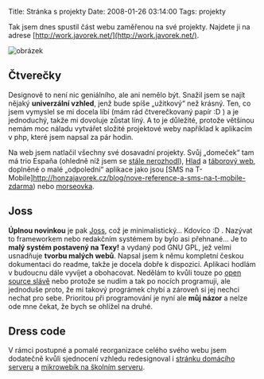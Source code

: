 Title: Stránka s projekty
Date: 2008-01-26 03:14:00
Tags: projekty

Tak jsem dnes spustil část webu zaměřenou na své projekty. Najdete ji na adrese [http://work.javorek.net/](http://work.javorek.net/).

![obrázek]({static}/images/36.jpg)

## Čtverečky

Designově to není nic geniálního, ale ani nemělo být. Snažil jsem se najít nějaký **univerzální vzhled**, jenž bude spíše „užitkový“ než krásný. Ten, co jsem vymyslel se mi docela líbí (mám rád čtverečkovaný papír :D ) a je jednoduchý, takže mi dovoluje zůstat líný. A to je důležité, protože většinou nemám moc náladu vytvářet složité projektové weby například k aplikacím v php, které jsem napsal za pár hodin.

Na web jsem natlačil všechny své dosavadní projekty. Svůj „domeček“ tam má trio Espaňa (ohledně níž jsem se [stále nerozhodl]({filename}2008-01-20_espana-vsem.md)), [Hlad](http://hlad.javorek.net) a [táborový web](http://www.taborprekvapeni.net), doplněné o malé „odpolední“ aplikace jako jsou [SMS na T-Mobile]http://honzajavorek.cz/blog/nove-reference-a-sms-na-t-mobile-zdarma) nebo [morseovka]({filename}2007-09-01_morseovka.md).

## Joss

**Úplnou novinkou** je pak [Joss](http://work.javorek.net/joss/), což je minimalistický… Kdovíco :D . Nazývat to frameworkem nebo redakčním systémem by bylo asi přehnané… Je to **malý systém postavený na Texy!** a vydaný pod GNU GPL, jež velmi usnadňuje **tvorbu malých webů**. Napsal jsem k němu kompletní českou dokumentaci do readme, takže je docela dobře k dispozici. Aplikaci hodlám v budoucnu dále vyvíjet a obohacovat. Nedělám to kvůli touze po [open source slávě](http://latrine.dgx.cz/takova-nominace-je-tuze-fajn-vec) nebo protože se nudím a tak po nocích programuji, ale jednoduše proto, že mi takový prográmek chybí a zároveň si jej nechci nechat pro sebe. Prioritou při programování je nyní ale **můj názor** a nelze ode mne čekat, že bych se ohlížel na druhé.

## Dress code

V rámci postupné a pomalé reorganizace celého svého webu jsem dodatečně kvůli sjednocení vzhledu redesignoval i [stránku domácího serveru](http://www.javorek.net/localhost) a [mikrowebík na školním serveru](http://www.stud.fit.vutbr.cz/~xjavor01/).
